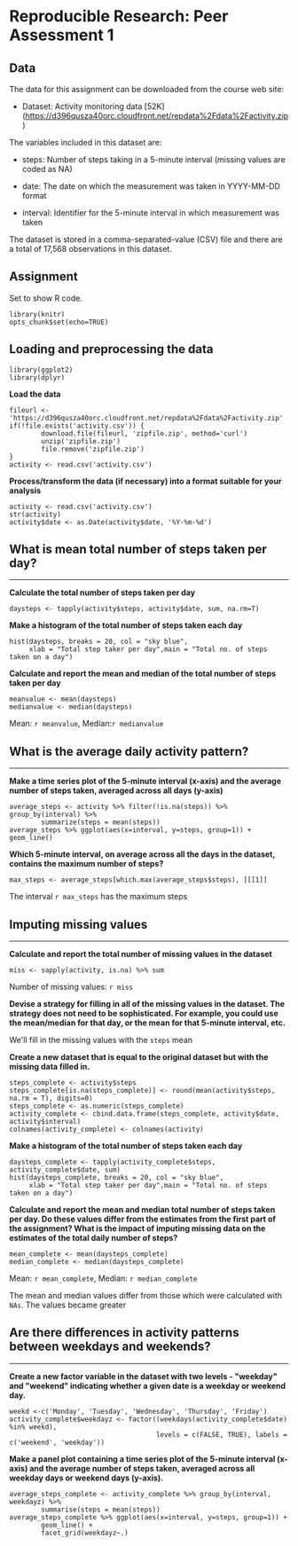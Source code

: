 # Reproducible Research: Peer Assessment 1

## Data
The data for this assignment can be downloaded from the course web site:

* Dataset: Activity monitoring data [52K] (https://d396qusza40orc.cloudfront.net/repdata%2Fdata%2Factivity.zip)

The variables included in this dataset are:

* steps: Number of steps taking in a 5-minute interval (missing values are coded as NA)

* date: The date on which the measurement was taken in YYYY-MM-DD format

* interval: Identifier for the 5-minute interval in which measurement was taken

The dataset is stored in a comma-separated-value (CSV) file and there are a total of 17,568 observations in this dataset.

## Assignment

Set to show R code.

```{r}
library(knitr)
opts_chunk$set(echo=TRUE)
```

## Loading and preprocessing the data

```{r, echo=TRUE, message=FALSE}
library(ggplot2)
library(dplyr)
```

**Load the data**
```{r, echo=TRUE}
fileurl <- 'https://d396qusza40orc.cloudfront.net/repdata%2Fdata%2Factivity.zip'
if(!file.exists('activity.csv')) {
        download.file(fileurl, 'zipfile.zip', method='curl')
        unzip('zipfile.zip')
        file.remove('zipfile.zip')
}
activity <- read.csv('activity.csv')
```

**Process/transform the data (if necessary) into a format suitable for your analysis**
```{r, echo=TRUE}
activity <- read.csv('activity.csv')
str(activity)
activity$date <- as.Date(activity$date, '%Y-%m-%d')
```


## What is mean total number of steps taken per day?
_____________________________________________________

**Calculate the total number of steps taken per day**
```{r, echo=TRUE}
daysteps <- tapply(activity$steps, activity$date, sum, na.rm=T)
```

**Make a histogram of the total number of steps taken each day**
```{r, echo=TRUE}
hist(daysteps, breaks = 20, col = "sky blue",
     xlab = "Total step taker per day",main = "Total no. of steps taken on a day")
```

**Calculate and report the mean and median of the total number of steps taken per day**
```{r, echo=TRUE}
meanvalue <- mean(daysteps)
medianvalue <- median(daysteps)
```
Mean: `r meanvalue`, Median:`r medianvalue`

## What is the average daily activity pattern?
___________________

**Make a time series plot of the 5-minute interval (x-axis) and the average number of steps taken, averaged across all days (y-axis)**
```{r, echo=TRUE}
average_steps <- activity %>% filter(!is.na(steps)) %>% group_by(interval) %>% 
        summarize(steps = mean(steps))
average_steps %>% ggplot(aes(x=interval, y=steps, group=1)) + geom_line()
```

**Which 5-minute interval, on average across all the days in the dataset, contains the maximum number of steps?**
```{r, echo=TRUE}
max_steps <- average_steps[which.max(average_steps$steps), ][[1]]
```
The interval `r max_steps` has the maximum steps

## Imputing missing values
__________________________
**Calculate and report the total number of missing values in the dataset**
```{r, echo=TRUE}
miss <- sapply(activity, is.na) %>% sum
```
Number of missing values: `r miss`

**Devise a strategy for filling in all of the missing values in the dataset. The strategy does not need to be sophisticated. For example, you could use the mean/median for that day, or the mean for that 5-minute interval, etc.**

We'll fill in the missing values with the `steps` mean

**Create a new dataset that is equal to the original dataset but with the missing data filled in.**
```{r, echo=TRUE}
steps_complete <- activity$steps
steps_complete[is.na(steps_complete)] <- round(mean(activity$steps, na.rm = T), digits=0)
steps_complete <- as.numeric(steps_complete)
activity_complete <- cbind.data.frame(steps_complete, activity$date, activity$interval)
colnames(activity_complete) <- colnames(activity)
```

**Make a histogram of the total number of steps taken each day**
```{r, echo=TRUE, message=FALSE}
daysteps_complete <- tapply(activity_complete$steps, activity_complete$date, sum)
hist(daysteps_complete, breaks = 20, col = "sky blue",
     xlab = "Total step taker per day",main = "Total no. of steps taken on a day")
```

**Calculate and report the mean and median total number of steps taken per day. Do these values differ from the estimates from the first part of the assignment? What is the impact of imputing missing data on the estimates of the total daily number of steps?**
```{r, echo=TRUE}
mean_complete <- mean(daysteps_complete)
median_complete <- median(daysteps_complete)
```
Mean: `r mean_complete`, Median: `r median_complete`

The mean and median values differ from those which were calculated with `NAs`. The values became greater

## Are there differences in activity patterns between weekdays and weekends?
___________________
**Create a new factor variable in the dataset with two levels - "weekday" and "weekend" indicating whether a given date is a weekday or weekend day.**
```{r, echo=TRUE}
weekd <-c('Monday', 'Tuesday', 'Wednesday', 'Thursday', 'Friday')
activity_complete$weekdayz <- factor((weekdays(activity_complete$date) %in% weekd),
                                     levels = c(FALSE, TRUE), labels = c('weekend', 'weekday'))
```
**Make a panel plot containing a time series plot of the 5-minute interval (x-axis) and the average number of steps taken, averaged across all weekday days or weekend days (y-axis).**
```{r, echo=TRUE}
average_steps_complete <- activity_complete %>% group_by(interval, weekdayz) %>%
        summarise(steps = mean(steps))
average_steps_complete %>% ggplot(aes(x=interval, y=steps, group=1)) +
        geom_line() + 
        facet_grid(weekdayz~.)
        
```
